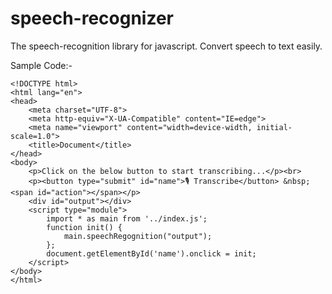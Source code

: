 # speech-recognizer
The speech-recognition library for javascript. Convert speech to text easily.

Sample Code:-

```
<!DOCTYPE html>
<html lang="en">
<head>
    <meta charset="UTF-8">
    <meta http-equiv="X-UA-Compatible" content="IE=edge">
    <meta name="viewport" content="width=device-width, initial-scale=1.0">
    <title>Document</title>
</head>
<body>
    <p>Click on the below button to start transcribing...</p><br>
    <p><button type="submit" id="name">🎙️ Transcribe</button> &nbsp; <span id="action"></span></p>
    <div id="output"></div>
    <script type="module">
        import * as main from '../index.js';
        function init() {
            main.speechRegognition("output");
        };
        document.getElementById('name').onclick = init;
    </script>
</body>
</html>
```
